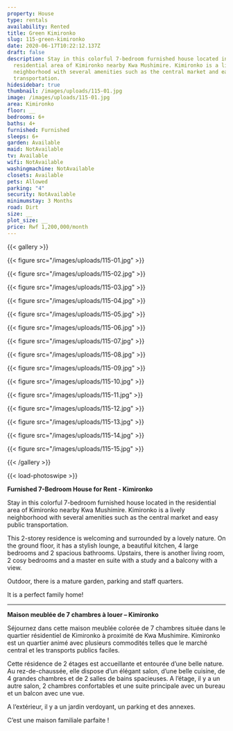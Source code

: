 ```yaml
---
property: House
type: rentals
availability: Rented
title: Green Kimironko
slug: 115-green-kimironko
date: 2020-06-17T10:22:12.137Z
draft: false
description: Stay in this colorful 7-bedroom furnished house located in the
  residential area of Kimironko nearby Kwa Mushimire. Kimironko is a lively
  neighborhood with several amenities such as the central market and easy public
  transportation.
hidesidebar: true
thumbnail: /images/uploads/115-01.jpg
image: /images/uploads/115-01.jpg
area: Kimironko
floor: __
bedrooms: 6+
baths: 4+
furnished: Furnished
sleeps: 6+
garden: Available
maid: NotAvailable
tv: Available
wifi: NotAvailable
washingmachine: NotAvailable
closets: Available
pets: Allowed
parking: "4"
security: NotAvailable
minimumstay: 3 Months
road: Dirt
size: __
plot_size: __
price: Rwf 1,200,000/month
---
```

{{< gallery >}}

{{< figure src="/images/uploads/115-01.jpg" >}}

{{< figure src="/images/uploads/115-02.jpg" >}}

{{< figure src="/images/uploads/115-03.jpg" >}}

{{< figure src="/images/uploads/115-04.jpg" >}}

{{< figure src="/images/uploads/115-05.jpg" >}}

{{< figure src="/images/uploads/115-06.jpg" >}}

{{< figure src="/images/uploads/115-07.jpg" >}}

{{< figure src="/images/uploads/115-08.jpg" >}}

{{< figure src="/images/uploads/115-09.jpg" >}}

{{< figure src="/images/uploads/115-10.jpg" >}}

{{< figure src="/images/uploads/115-11.jpg" >}}

{{< figure src="/images/uploads/115-12.jpg" >}}

{{< figure src="/images/uploads/115-13.jpg" >}}

{{< figure src="/images/uploads/115-14.jpg" >}}

{{< figure src="/images/uploads/115-15.jpg" >}}

{{< /gallery >}}

{{< load-photoswipe >}}

**Furnished 7-Bedroom House for Rent - Kimironko**

Stay in this colorful 7-bedroom furnished house located in the residential area of Kimironko nearby Kwa Mushimire. Kimironko is a lively neighborhood with several amenities such as the central market and easy public transportation.

This 2-storey residence is welcoming and surrounded by a lovely nature. On the ground floor, it has a stylish lounge, a beautiful kitchen, 4 large bedrooms and 2 spacious bathrooms. Upstairs, there is another living room, 2 cosy bedrooms and a master en suite with a study and a balcony with a view.

Outdoor, there is a mature garden, parking and staff quarters.

It is a perfect family home! 

- - -

**Maison meublée de 7 chambres à louer – Kimironko**

Séjournez dans cette maison meublée colorée de 7 chambres située dans le quartier résidentiel de Kimironko à proximité de Kwa Mushimire. Kimironko est un quartier animé avec plusieurs commodités telles que le marché central et les transports publics faciles.

Cette résidence de 2 étages est accueillante et entourée d’une belle nature. Au rez-de-chaussée, elle dispose d’un élégant salon, d’une belle cuisine, de 4 grandes chambres et de 2 salles de bains spacieuses. A l’étage, il y a un autre salon, 2 chambres confortables et une suite principale avec un bureau et un balcon avec une vue.

A l‘extérieur, il y a un jardin verdoyant, un parking et des annexes.

C’est une maison familiale parfaite !